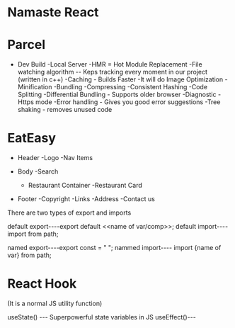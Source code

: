 # Namaste React 

# Parcel
- Dev Build
-Local Server
-HMR = Hot Module Replacement
-File watching algorithm -- Keps tracking every moment in our project (written in c++)
-Caching - Builds Faster
-It will do Image Optimization
-Minification
-Bundling
-Compressing
-Consistent Hashing
-Code Splitting
-Differential Bundling - Supports older browser
-Diagnostic
-Https mode
-Error handling - Gives you good error suggestions
-Tree shaking - removes unused code 



# EatEasy
* Header
   -Logo
   -Nav Items

* Body
   -Search
   - Restaurant Container
     -Restaurant Card

* Footer
  -Copyright
  -Links
  -Address
  -Contact us


 There are two types of export and imports

 default export----export default <<name of var/comp>>;
 default import---- import <name of var> from path;

named export----export const <name of var> = " ";
nammed import---- import {name of var}  from path;


# React Hook
(It is a normal JS utility function)

useState() --- Superpowerful state variables in JS
useEffect()---